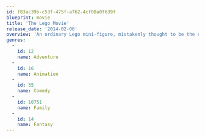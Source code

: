```yaml
---
id: f83ac39b-c53f-475f-a762-4cf08a0f639f
blueprint: movie
title: 'The Lego Movie'
release_date: '2014-02-06'
overview: 'An ordinary Lego mini-figure, mistakenly thought to be the extraordinary MasterBuilder, is recruited to join a quest to stop an evil Lego tyrant from gluing the universe together.'
genres:
  -
    id: 12
    name: Adventure
  -
    id: 16
    name: Animation
  -
    id: 35
    name: Comedy
  -
    id: 10751
    name: Family
  -
    id: 14
    name: Fantasy
---
```

